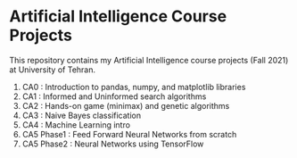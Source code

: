 # Artificial Intelligence Course Projects
This repository contains my Artificial Intelligence course projects (Fall 2021) at University of Tehran.

1. CA0 : Introduction to pandas, numpy, and matplotlib libraries
2. CA1 : Informed and Uninformed search algorithms 
3. CA2 : Hands-on game (minimax) and genetic algorithms
4. CA3 : Naive Bayes classification
5. CA4 : Machine Learning intro
6. CA5 Phase1 : Feed Forward Neural Networks from scratch
7. CA5 Phase2 : Neural Networks using TensorFlow
